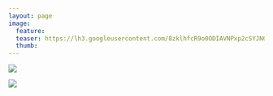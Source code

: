 ```yaml
---
layout: page
image:
  feature:
  teaser: https://lh3.googleusercontent.com/8zklhfcR9o0ODIAVNPxp2cSYJN0S4PgxCoI0VKjbPH8=w245
  thumb:
---
```


[![](https://lh3.googleusercontent.com/OCxqHPDE8coa6MtbigXCSwecv2gVtr7akOfgrCcBWH8=w800)](https://lh3.googleusercontent.com/OCxqHPDE8coa6MtbigXCSwecv2gVtr7akOfgrCcBWH8=s0)

[![](https://lh3.googleusercontent.com/zvEN1a3MIqEOt1Qzionto9anR80e2nzrwue6DBT2yjg=w800)](https://lh3.googleusercontent.com/zvEN1a3MIqEOt1Qzionto9anR80e2nzrwue6DBT2yjg=s0)
